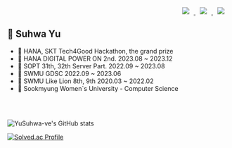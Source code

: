 
<!--
**YuSuhwa-ve/YuSuhwa-ve** is a ✨ _special_ ✨ repository because its `README.md` (this file) appears on your GitHub profile.

Here are some ideas to get you started:

- 🔭 I’m currently working on ...
- 🌱 I’m currently learning ...
- 👯 I’m looking to collaborate on ...
- 🤔 I’m looking for help with ...
- 💬 Ask me about ...
- 📫 How to reach me: ...
- 😄 Pronouns: ...
- ⚡ Fun fact: ...
-->

<div align = right> 
<a href="mailto:dhfhfkzjxms@sookmyung.ac.kr">
    <img 
        src="https://img.shields.io/badge/Gmail-000000?style=flat&logo=Gmail&logoColor=EA4335&link=mailto:dhfhfkzjxms@sookmyung.ac.kr"
        style="height : auto; margin-left : 10px; margin-right : 10px;"/>

</a>
<a href="https://suhwa-yu.notion.site/Yu-SuHwa-6b03392c8ec04ea5a68f50e4ce7f2141?pvs=4">
    <img 
        src="https://img.shields.io/badge/Portfolio-000000?style=flat&logo=Notion&logoColor=white&link=https://suhwa-yu.notion.site/Yu-SuHwa-6b03392c8ec04ea5a68f50e4ce7f2141?pvs=4"
        style="height : auto; margin-left : 10px; margin-right : 10px;"/>
    <!--
    <img 
        src="https://img.shields.io/badge/Portfolio-000000?style=flat&logo=ReverbNation&logoColor=white&link=https://suhwa-yu.notion.site/Yu-SuHwa-6b03392c8ec04ea5a68f50e4ce7f2141?pvs=4"
        style="height : auto; margin-left : 10px; margin-right : 10px;"/>
-->
    
</a>
<a href="https://velog.io/@yu_suhwa-ve">
    <img 
        src="http://img.shields.io/badge/-Blog-000000?style=flat&logo=Velog&link=https://velog.io/@yu_suhwa-ve"
        style="height : auto; margin-left : 10px; margin-right : 10px;"/>
</a></div>


## 🍊 Suhwa Yu
- 🧡 HANA, SKT Tech4Good Hackathon, the grand prize
- 💚 HANA DIGITAL POWER ON 2nd. 2023.08 ~ 2023.12
- 🍋 SOPT 31th, 32th Server Part. 2022.09 ~ 2023.08
- 🥭 SWMU GDSC 2022.09 ~ 2023.06
- 🍐 SWMU Like Lion 8th, 9th 2020.03 ~ 2022.02
- 🏫 Sookmyung Women`s University - Computer Science

<br>
<br>
<div>
  
![YuSuhwa-ve's GitHub stats](https://github-readme-stats.vercel.app/api?username=YuSuhwa-ve&show_icons=true&theme=great-gatsby)

[![Solved.ac Profile](http://mazassumnida.wtf/api/v2/generate_badge?boj=potatoisgood)](https://solved.ac/potatoisgood/)
</div>
